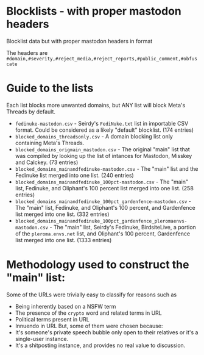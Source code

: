 # Blocklists - with proper mastodon headers
Blocklist data but with proper mastodon headers in format

The headers are `#domain,#severity,#reject_media,#reject_reports,#public_comment,#obfuscate`
# Guide to the lists
Each list blocks more unwanted domains, but ANY list will block Meta's Threads by default.
* `fedinuke-mastodon.csv` - Seirdy's `FediNuke.txt` list in importable CSV format. Could be considered as a likely "default" blocklist. (174 entries)
* `blocked_domains_threadsonly.csv` - A domain blocking list only containing Meta's Threads.
* `blocked_domains_origmain_mastodon.csv` - The original "main" list that was compiled by looking up the list of intances for Mastodon, Misskey and Calckey. (73 entries)
* `blocked_domains_mainandfedinuke-mastodon.csv` - The "main" list and the Fedinuke list merged into one list. (240 entries)
* `blocked_domains_mainandfedinuke_100pct-mastodon.csv` - The "main" list, Fedinuke, and Oliphant's 100 percent list merged into one list. (258 entries)
* `blocked_domains_mainandfedinuke_100pct_gardenfence-mastodon.csv` - The "main" list, Fedinuke, and Oliphant's 100 percent, and Gardenfence list merged into one list. (332 entries)
* `blocked_domains_mainandfedinuke_100pct_gardenfence_pleromaenvs-mastodon.csv` - The "main" list, Seirdy's Fedinuke, BirdsiteLive, a portion of the `pleroma.envs.net` list, and Oliphant's 100 percent, Gardenfence list merged into one list. (1333 entries)

# Methodology used to construct the "main" list:
Some of the URLs were trivially easy to classify for reasons such as
* Being inherently based on a NSFW term
* The presence of the `crypto` word and related terms in URL
* Political terms present in URL
* Innuendo in URL
But, some of them were chosen because:
* It's someone's private speech bubble only open to their relatives or it's a single-user instance.
* It's a shitposting instance, and provides no real value to discussion.   
